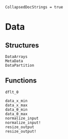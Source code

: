 ```@meta
CollapsedDocStrings = true
```


# Data


## Structures

```@docs
DataArrays
MetaData
DataPartition
```

## Functions


```@docs
dflt_θ
```

```@docs
data_x_min
data_x_max
data_θ_min
data_θ_max
normalize_input
normalize_input!
resize_output
resize_output!
```
